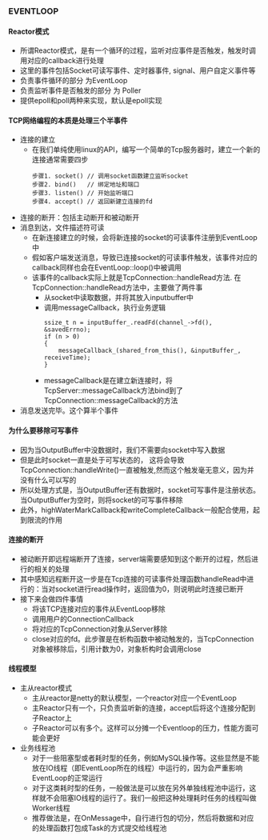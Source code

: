 ### EVENTLOOP

#### Reactor模式
- 所谓Reactor模式，是有一个循环的过程，监听对应事件是否触发，触发时调用对应的callback进行处理
- 这里的事件包括Socket可读写事件、定时器事件, signal、用户自定义事件等
- 负责事件循环的部分 为EventLoop
- 负责监听事件是否触发的部分 为 Poller
- 提供epoll和poll两种来实现，默认是epoll实现

#### TCP网络编程的本质是处理三个半事件
- 连接的建立
  - 在我们单纯使用linux的API，编写一个简单的Tcp服务器时，建立一个新的连接通常需要四步
    ```
    步骤1. socket() // 调用socket函数建立监听socket    
    步骤2. bind()   // 绑定地址和端口 
    步骤3. listen() // 开始监听端口 
    步骤4. accept() // 返回新建立连接的fd
    ```
- 连接的断开：包括主动断开和被动断开
- 消息到达，文件描述符可读
  - 在新连接建立的时候，会将新连接的socket的可读事件注册到EventLoop中
  - 假如客户端发送消息，导致已连接socket的可读事件触发，该事件对应的callback同样也会在EventLoop::loop()中被调用
  - 该事件的callback实际上就是TcpConnection::handleRead方法. 在TcpConnection::handleRead方法中，主要做了两件事
    - 从socket中读取数据，并将其放入inputbuffer中
    - 调用messageCallback，执行业务逻辑
        ```
        ssize_t n = inputBuffer_.readFd(channel_->fd(), &savedErrno);
        if (n > 0)
        {
            messageCallback_(shared_from_this(), &inputBuffer_, receiveTime);
        }
        ```
    - messageCallback是在建立新连接时，将TcpServer::messageCallback方法bind到了TcpConnection::messageCallback的方法
- 消息发送完毕。这个算半个事件

#### 为什么要移除可写事件
- 因为当OutputBuffer中没数据时，我们不需要向socket中写入数据
- 但是此时socket一直是处于可写状态的， 这将会导致TcpConnection::handleWrite()一直被触发,然而这个触发毫无意义，因为并没有什么可以写的
- 所以处理方式是，当OutputBuffer还有数据时，socket可写事件是注册状态。当OutputBuffer为空时，则将socket的可写事件移除
- 此外，highWaterMarkCallback和writeCompleteCallback一般配合使用，起到限流的作用
  

#### 连接的断开
- 被动断开即远程端断开了连接，server端需要感知到这个断开的过程，然后进行的相关的处理
- 其中感知远程断开这一步是在Tcp连接的可读事件处理函数handleRead中进行的：当对socket进行read操作时，返回值为0，则说明此时连接已断开
- 接下来会做四件事情
  - 将该TCP连接对应的事件从EventLoop移除
  - 调用用户的ConnectionCallback
  - 将对应的TcpConnection对象从Server移除
  - close对应的fd。此步骤是在析构函数中被动触发的，当TcpConnection对象被移除后，引用计数为0，对象析构时会调用close
  
#### 线程模型
- 主从reactor模式
  - 主从reactor是netty的默认模型，一个reactor对应一个EventLoop
  - 主Reactor只有一个，只负责监听新的连接，accept后将这个连接分配到子Reactor上
  - 子Reactor可以有多个。这样可以分摊一个Eventloop的压力，性能方面可能会更好
- 业务线程池
  - 对于一些阻塞型或者耗时型的任务，例如MySQL操作等。这些显然是不能放在IO线程（即EventLoop所在的线程）中运行的，因为会严重影响EventLoop的正常运行
  - 对于这类耗时型的任务，一般做法是可以放在另外单独线程池中运行，这样就不会阻塞IO线程的运行了。我们一般把这种处理耗时任务的线程叫做Worker线程
  - 推荐做法是，在OnMessage中，自行进行包的切分，然后将数据和对应的处理函数打包成Task的方式提交给线程池